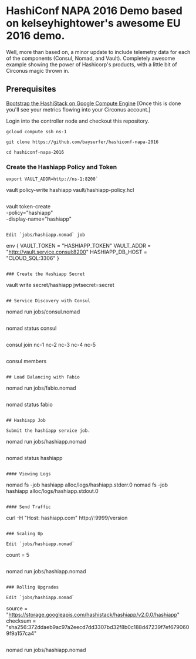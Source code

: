 # HashiConf NAPA 2016 Demo based on kelseyhightower's awesome EU 2016 demo.
Well, more than based on, a minor update to include telemetry data for each of the components (Consul, Nomad, and Vault). Completely awesome example showing the power of Hashicorp's products, with a little bit of Circonus magic thrown in.

## Prerequisites

[Bootstrap the HashiStack on Google Compute Engine](hashistack.md)
[Once this is done you'll see your metrics flowing into your Circonus account.]

Login into the controller node and checkout this repository.

```
gcloud compute ssh ns-1
```

```
git clone https://github.com/baysurfer/hashiconf-napa-2016
```

```
cd hashiconf-napa-2016
```

### Create the Hashiapp Policy and Token
```
export VAULT_ADDR=http://ns-1:8200`

```
vault policy-write hashiapp vault/hashiapp-policy.hcl
```

```
vault token-create \
  -policy="hashiapp" \
  -display-name="hashiapp"
```

Edit `jobs/hashiapp.nomad` job

```
env {
  VAULT_TOKEN = "HASHIAPP_TOKEN"
  VAULT_ADDR = "http://vault.service.consul:8200"
  HASHIAPP_DB_HOST = "CLOUD_SQL:3306"
}
```

### Create the Hashiapp Secret

```
vault write secret/hashiapp jwtsecret=secret
```

## Service Discovery with Consul

```
nomad run jobs/consul.nomad
```

```
nomad status consul
```

```
consul join nc-1 nc-2 nc-3 nc-4 nc-5
```

```
consul members
```

## Load Balancing with Fabio

```
nomad run jobs/fabio.nomad
```

```
nomad status fabio
```

## Hashiapp Job

Submit the hashiapp service job.

```
nomad run jobs/hashiapp.nomad
```

```
nomad status hashiapp
```

#### Viewing Logs

```
nomad fs -job hashiapp alloc/logs/hashiapp.stderr.0
nomad fs -job hashiapp alloc/logs/hashiapp.stdout.0
```

#### Send Traffic

```
curl -H "Host: hashiapp.com" http://<loadbalancer-ip>:9999/version
```

### Scaling Up

Edit `jobs/hashiapp.nomad`

```
count = 5
```

```
nomad run jobs/hashiapp.nomad
```

### Rolling Upgrades

Edit `jobs/hashiapp.nomad`

```
source = "https://storage.googleapis.com/hashistack/hashiapp/v2.0.0/hashiapp"
checksum = "sha256:372ddaeb9ac97a2eecd7dd3307bd32f8b0c188d47239f7ef6790609f9a157ca4"
```

```
nomad run jobs/hashiapp.nomad
```
